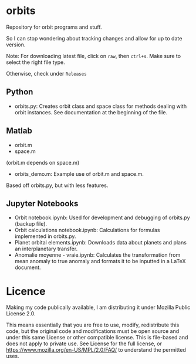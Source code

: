 # orbits
Repository for orbit programs and stuff.

So I can stop wondering about tracking changes and allow for up to date version.

Note: For downloading latest file, click on `raw`, then `ctrl+s`. Make sure to select the right file type.

Otherwise, check under `Releases`

## Python
- orbits.py: Creates orbit class and space class for methods dealing with orbit instances. See documentation at the beginning of the file.

## Matlab
- orbit.m
- space.m

(orbit.m depends on space.m)

- orbits_demo.m: Example use of orbit.m and space.m.

Based off orbits.py, but with less features.

## Jupyter Notebooks
- Orbit notebook.ipynb: Used for development and debugging of orbits.py (backup file).
- Orbit calculations notebook.ipynb: Calculations for formulas implemented in orbits.py.
- Planet orbital elements.ipynb: Downloads data about planets and plans an interplanetary transfer.
- Anomalie moyenne - vraie.ipynb: Calculates the transformation from mean anomaly to true anomaly and formats it to be inputted in a LaTeX document.

# Licence
Making my code publically available, I am distributing it under Mozilla Public License 2.0.

This means essentially that you are free to use, modify, redistribute this code, but the original code and modifications must be open source and under this same License or other compatible license. This is file-based and does not apply to private use. See License for the full license, or https://www.mozilla.org/en-US/MPL/2.0/FAQ/ to understand the permitted uses.
